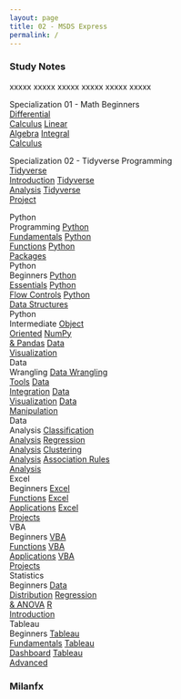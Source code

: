 ```yaml
---
layout: page
title: 02 - MSDS Express
permalink: /
---
```


<h3>Study Notes</h3>

xxxxx xxxxx xxxxx xxxxx xxxxx xxxxx

<div>
  <span class="btn spec1"><span class="btn spec2">Specialization 01 - Math Beginners</span>
  <br>
  <a href="/03-MSDS-Express/EXPR01/" class="btn cour1">Differential<br>Calculus</a>
  <a href="/03-MSDS-Express/EXPR02/" class="btn cour2">Linear<br>Algebra</a>
  <a href="/03-MSDS-Express/EXPR03/" class="btn cour3">Integral<br>Calculus</a>
  </span>

  <span class="btn spec1"><span class="btn spec2">Specialization 02 - Tidyverse Programming</span>
  <br>
  <a href="/03-MSDS-Express/EXPR04/" class="btn cour1">Tidyverse<br>Introduction</a>
  <a href="/03-MSDS-Express/EXPR05/" class="btn cour2">Tidyverse<br>Analysis</a>
  <a href="/03-MSDS-Express/EXPR06/" class="btn cour3">Tidyverse<br>Project</a>
  </span>
</div>

<div>
  <span class="btn cour0">Python<br>Programming</span>
  <a href="/02-MSDS-Express/EXPR07/" class="btn cour1">Python<br>Fundamentals</a>
  <a href="/02-MSDS-Express/EXPR08/" class="btn cour2">Python<br>Functions</a>
  <a href="/02-MSDS-Express/EXPR09/" class="btn cour3">Python<br>Packages</a>
</div>

<div>
  <span class="btn cour0">Python<br>Beginners</span>
  <a href="/02-MSDS-Express/EXPR10/" class="btn cour1">Python<br>Essentials</a>
  <a href="/02-MSDS-Express/EXPR11/" class="btn cour2">Python<br>Flow Controls</a>
  <a href="/02-MSDS-Express/EXPR12/" class="btn cour3">Python<br>Data Structures</a>
</div>

<div>
  <span class="btn cour0">Python<br>Intermediate</span>
  <a href="/02-MSDS-Express/EXPR13/" class="btn cour1">Object<br>Oriented</a>
  <a href="/02-MSDS-Express/EXPR14/" class="btn cour2">NumPy<br>& Pandas</a>
  <a href="/02-MSDS-Express/EXPR15/" class="btn cour3">Data<br>Visualization</a>
</div>

<div>
  <span class="btn cour0">Data<br>Wrangling</span>
  <a href="/02-MSDS-Express/EXPR16/" class="btn cour1">Data Wrangling<br>Tools</a>
  <a href="/02-MSDS-Express/EXPR17/" class="btn cour2">Data<br>Integration</a>
  <a href="/02-MSDS-Express/EXPR18/" class="btn cour3">Data<br>Visualization</a>
  <a href="/02-MSDS-Express/EXPR19/" class="btn cour4">Data<br>Manipulation</a>
</div>

<div>
  <span class="btn cour0">Data<br>Analysis</span>
  <a href="/02-MSDS-Express/EXPR20/" class="btn cour1">Classification<br>Analysis</a>
  <a href="/02-MSDS-Express/EXPR21/" class="btn cour2">Regression<br>Analysis</a>
  <a href="/02-MSDS-Express/EXPR22/" class="btn cour3">Clustering<br>Analysis</a>
  <a href="/02-MSDS-Express/EXPR23/" class="btn cour4">Association Rules<br>Analysis</a>
</div>

<div>
  <span class="btn cour0">Excel<br>Beginners</span>
  <a href="/02-MSDS-Express/EXPR24/" class="btn cour1">Excel<br>Functions</a>
  <a href="/02-MSDS-Express/EXPR25/" class="btn cour2">Excel<br>Applications</a>
  <a href="/02-MSDS-Express/EXPR26/" class="btn cour3">Excel<br>Projects</a>
</div>

<div>
  <span class="btn cour0">VBA<br>Beginners</span>
  <a href="/02-MSDS-Express/EXPR27/" class="btn cour1">VBA<br>Functions</a>
  <a href="/02-MSDS-Express/EXPR28/" class="btn cour2">VBA<br>Applications</a>
  <a href="/02-MSDS-Express/EXPR29/" class="btn cour3">VBA<br>Projects</a>
</div>

<div>
  <span class="btn cour0">Statistics<br>Beginners</span>
  <a href="/02-MSDS-Express/EXPR30/" class="btn cour1">Data<br>Distribution</a>
  <a href="/02-MSDS-Express/EXPR31/" class="btn cour2">Regression<br>& ANOVA</a>
  <a href="/02-MSDS-Express/EXPR32/" class="btn cour3">R<br>Introduction</a>
</div>

<div>
  <span class="btn cour0">Tableau<br>Beginners</span>
  <a href="/02-MSDS-Express/EXPR33/" class="btn cour1">Tableau<br>Fundamentals</a>
  <a href="/02-MSDS-Express/EXPR34/" class="btn cour2">Tableau<br>Dashboard</a>
  <a href="/02-MSDS-Express/EXPR35/" class="btn cour3">Tableau<br>Advanced</a>
</div>

<h3>Milanfx</h3>